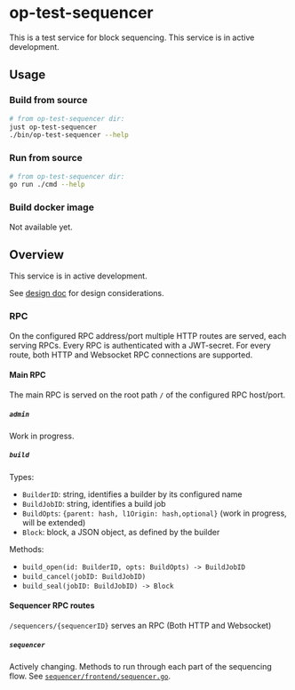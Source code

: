 # op-test-sequencer

This is a test service for block sequencing.
This service is in active development.

## Usage

### Build from source

```bash
# from op-test-sequencer dir:
just op-test-sequencer
./bin/op-test-sequencer --help
```

### Run from source

```bash
# from op-test-sequencer dir:
go run ./cmd --help
```

### Build docker image

Not available yet.

## Overview

This service is in active development.

See [design doc](https://github.com/ethereum-optimism/design-docs/blob/main/protocol/test-sequencing.md)
for design considerations.

### RPC

On the configured RPC address/port multiple HTTP routes are served, each serving RPCs.
Every RPC is authenticated with a JWT-secret.
For every route, both HTTP and Websocket RPC connections are supported.

#### Main RPC

The main RPC is served on the root path `/` of the configured RPC host/port.

##### `admin`

Work in progress.

##### `build`

Types:
- `BuilderID`: string, identifies a builder by its configured name
- `BuildJobID`: string, identifies a build job
- `BuildOpts`: `{parent: hash, l1Origin: hash,optional}` (work in progress, will be extended)
- `Block`: block, a JSON object, as defined by the builder

Methods:
- `build_open(id: BuilderID, opts: BuildOpts) -> BuildJobID`
- `build_cancel(jobID: BuildJobID)`
- `build_seal(jobID: BuildJobID) -> Block`

#### Sequencer RPC routes

`/sequencers/{sequencerID}` serves an RPC (Both HTTP and Websocket)

##### `sequencer`

Actively changing. Methods to run through each part of the sequencing flow.
See [`sequencer/frontend/sequencer.go`](./sequencer/frontend/sequencer.go).

